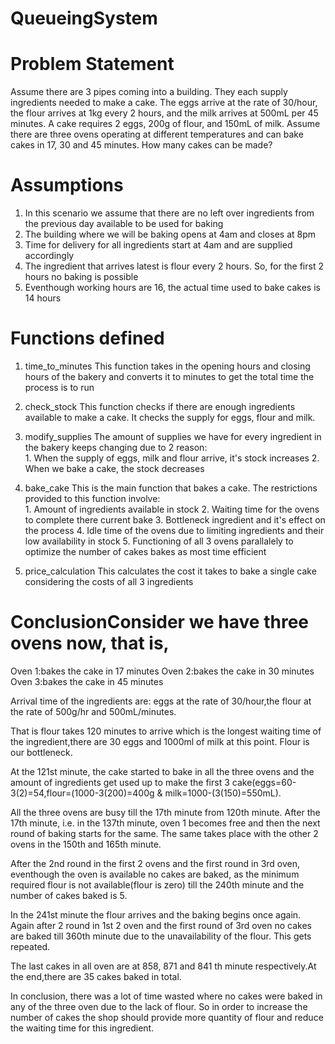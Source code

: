 # QueueingSystem

# Problem Statement
Assume there are 3 pipes coming into a building. They each supply ingredients needed to make a cake. 
The eggs arrive at the rate of 30/hour, the flour arrives at 1kg every 2 hours, and the milk arrives at 500mL per 45 minutes. 
A cake requires 2 eggs, 200g of flour, and 150mL of milk. Assume there are three ovens operating at different temperatures and can bake cakes in 17, 30  and 45 minutes.  How many cakes can be made?


# Assumptions
1. In this scenario we assume that there are no left over ingredients from the previous day available to be used for baking
2. The building where we will be baking opens at 4am and closes at 8pm
3. Time for delivery for all ingredients start at 4am and are supplied accordingly
4. The ingredient that arrives latest is flour every 2 hours. So, for the first 2 hours no baking is possible
5. Eventhough working hours are 16, the actual time used to bake cakes is 14 hours

# Functions defined
1. time_to_minutes
This function takes in the opening hours and closing hours of the bakery and converts it to minutes to get the total time the process is to run

2. check_stock
This function checks if there are enough ingredients available to make a cake. It checks the supply for eggs, flour and milk.

3. modify_supplies
The amount of supplies we have for every ingredient in the bakery keeps changing due to 2 reason:	
			1. When the supply of eggs, milk and flour arrive, it's stock increases
			2. When we bake a cake, the stock decreases

4. bake_cake
This is the main function that bakes a cake. The restrictions provided to this function involve:	
			1. Amount of ingredients available in stock
			2. Waiting time for the ovens to complete there current bake
			3. Bottleneck ingredient and it's effect on the process
			4. Idle time of the ovens due to limiting ingredients and their low availability in stock
			5. Functioning of all 3 ovens parallalely to optimize the number of cakes bakes as most time efficient

5. price_calculation
This calculates the cost it takes to bake a single cake considering the costs of all 3 ingredients


# ConclusionConsider we have three ovens now, that is,
Oven 1:bakes the cake in 17 minutes
Oven 2:bakes the cake in 30 minutes
Oven 3:bakes the cake in 45 minutes

Arrival time of the ingredients are: eggs at the rate of 30/hour,the flour at the rate of 500g/hr and 500mL/minutes.

That is flour takes 120 minutes to arrive which is the longest waiting time of the ingredient,there are 30 eggs and 1000ml of milk at this point. Flour is our bottleneck.

At the 121st minute, the cake started to bake in all the three ovens and the amount of ingredients get used up to make the first 3 cake(eggs=60-3(2)=54,flour=(1000-3(200)=400g & milk=1000-(3(150)=550mL).

All the three ovens are busy till the 17th minute from 120th minute. After the 17th minute, i.e. in the 137th minute, oven 1 becomes free and then the next round of baking starts for the same. The same takes place with the other 2 ovens in the 150th and 165th minute.

After the 2nd round in the first 2 ovens and the first round in 3rd oven, eventhough the oven is available no cakes are baked, as the minimum required flour is not available(flour is zero) till the 240th minute and the number of cakes baked is 5.

In the 241st minute the flour arrives and the baking begins once again. Again after 2 round in 1st 2 oven and the first round of 3rd oven no cakes are baked till 360th minute due to the unavailability of the flour. This gets repeated.

The last cakes in all oven are at 858, 871 and 841 th minute respectively.At the end,there are 35 cakes baked in total.

In conclusion, there was a lot of time wasted where no cakes were baked in any of the three oven due to the lack of flour. So in order to increase the number of cakes the shop should provide more quantity of flour and reduce the waiting time for this ingredient.
